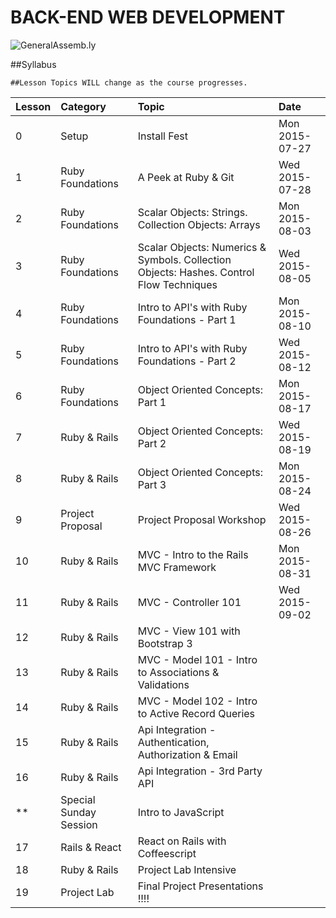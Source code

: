 BACK-END WEB DEVELOPMENT
============================

![GeneralAssemb.ly](https://github.com/generalassembly/ga-ruby-on-rails-for-devs/raw/master/images/ga.png "GeneralAssemb.ly")


##Syllabus

	##Lesson Topics WILL change as the course progresses.

| Lesson  | Category| Topic| Date|
| ------------- |:--------------------------------------------------|:-------------------------------|:-------------------|
| 0 | Setup |Install Fest | Mon 2015-07-27 |
| 1 | Ruby Foundations | A Peek at Ruby & Git | Wed 2015-07-28 |
| 2 | Ruby Foundations|  Scalar Objects: Strings. Collection Objects: Arrays | Mon 2015-08-03 |
| 3 | Ruby Foundations| Scalar Objects: Numerics & Symbols. Collection Objects: Hashes. Control Flow Techniques| Wed 2015-08-05 |
| 4 | Ruby Foundations | Intro to API's with Ruby Foundations - Part 1|   Mon 2015-08-10
| 5 | Ruby Foundations | Intro to API's with Ruby Foundations - Part 2| Wed 2015-08-12 |
| 6 | Ruby Foundations | Object Oriented Concepts: Part 1  | Mon 2015-08-17 |
| 7 | Ruby & Rails | Object Oriented Concepts: Part 2 | Wed 2015-08-19 |
| 8 | Ruby & Rails | Object Oriented Concepts: Part 3 | Mon 2015-08-24|
| 9 | Project Proposal| Project Proposal Workshop| Wed 2015-08-26 |
| 10 | Ruby & Rails| MVC - Intro to the Rails MVC Framework |Mon 2015-08-31 |
| 11 | Ruby & Rails| MVC - Controller 101 |Wed 2015-09-02|
| 12 | Ruby & Rails| MVC - View 101 with Bootstrap 3 | |
| 13 | Ruby & Rails| MVC - Model 101 - Intro to Associations & Validations ||
| 14 | Ruby & Rails| MVC - Model 102 - Intro to Active Record Queries ||
| 15 | Ruby & Rails| Api Integration - Authentication, Authorization & Email  ||
| 16 | Ruby & Rails| Api Integration - 3rd Party API ||
| ** | Special Sunday Session| Intro to JavaScript ||
| 17 | Rails & React| React on Rails with Coffeescript  | ||
| 18 | Ruby & Rails| Project Lab Intensive ||
| 19 | Project Lab | Final Project Presentations !!!!||

